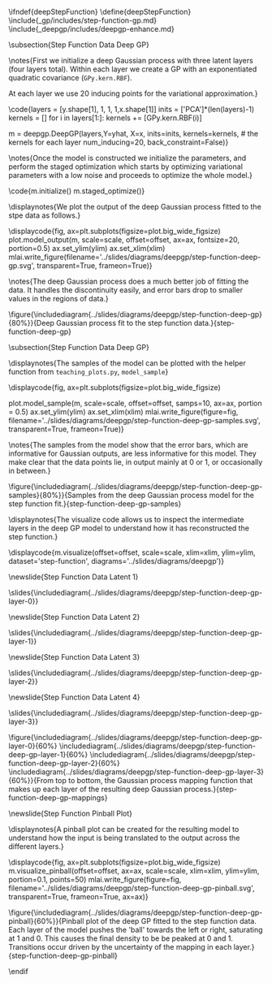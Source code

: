 \ifndef{deepStepFunction}
\define{deepStepFunction}
\include{_gp/includes/step-function-gp.md}
\include{_deepgp/includes/deepgp-enhance.md}

\subsection{Step Function Data Deep GP}

\notes{First we initialize a deep Gaussian process with three latent layers (four layers total). Within each layer we create a GP with an exponentiated quadratic covariance (```GPy.kern.RBF```).

At each layer we use 20 inducing points for the variational approximation.}

\code{layers = [y.shape[1], 1, 1, 1,x.shape[1]]
inits = ['PCA']*(len(layers)-1)
kernels = []
for i in layers[1:]:
    kernels += [GPy.kern.RBF(i)]
	
m = deepgp.DeepGP(layers,Y=yhat, X=x, 
                  inits=inits, 
                  kernels=kernels, # the kernels for each layer
                  num_inducing=20, back_constraint=False)}

\notes{Once the model is constructed we initialize the parameters, and perform the staged optimization which starts by optimizing variational parameters with a low noise and proceeds to optimize the whole model.}

\code{m.initialize()
m.staged_optimize()}

\displaynotes{We plot the output of the deep Gaussian process fitted to the stpe data as follows.}

\displaycode{fig, ax=plt.subplots(figsize=plot.big_wide_figsize)
plot.model_output(m, scale=scale, offset=offset, ax=ax, fontsize=20, portion=0.5)
ax.set_ylim(ylim)
ax.set_xlim(xlim)
mlai.write_figure(filename='../slides/diagrams/deepgp/step-function-deep-gp.svg', 
            transparent=True, frameon=True)}

\notes{The deep Gaussian process does a much better job of fitting the data. It handles the discontinuity easily, and error bars drop to smaller values in the regions of data.}

\figure{\includediagram{../slides/diagrams/deepgp/step-function-deep-gp}{80%}}{Deep Gaussian process fit to the step function data.}{step-function-deep-gp}

\subsection{Step Function Data Deep GP}

\displaynotes{The samples of the model can be plotted with the helper function from ```teaching_plots.py```, ```model_sample```}

\displaycode{fig, ax=plt.subplots(figsize=plot.big_wide_figsize)

plot.model_sample(m, scale=scale, offset=offset, samps=10, ax=ax, portion = 0.5)
ax.set_ylim(ylim)
ax.set_xlim(xlim)
mlai.write_figure(figure=fig, filename='../slides/diagrams/deepgp/step-function-deep-gp-samples.svg', 
                  transparent=True, frameon=True)}

\notes{The samples from the model show that the error bars, which are informative for Gaussian outputs, are less informative for this model. They make clear that the data points lie, in output mainly at 0 or 1, or occasionally in between.}

\figure{\includediagram{../slides/diagrams/deepgp/step-function-deep-gp-samples}{80%}}{Samples from the deep Gaussian process model for the step function fit.}{step-function-deep-gp-samples}
				
\displaynotes{The visualize code allows us to inspect the intermediate layers in the deep GP model to understand how it has reconstructed the step function.}

\displaycode{m.visualize(offset=offset, scale=scale, xlim=xlim, ylim=ylim,
            dataset='step-function',
            diagrams='../slides/diagrams/deepgp')}
			
\newslide{Step Function Data Latent 1}

\slides{\includediagram{../slides/diagrams/deepgp/step-function-deep-gp-layer-0}}

\newslide{Step Function Data Latent 2}

\slides{\includediagram{../slides/diagrams/deepgp/step-function-deep-gp-layer-1}}

\newslide{Step Function Data Latent 3}

\slides{\includediagram{../slides/diagrams/deepgp/step-function-deep-gp-layer-2}}

\newslide{Step Function Data Latent 4}

\slides{\includediagram{../slides/diagrams/deepgp/step-function-deep-gp-layer-3}}

\figure{\includediagram{../slides/diagrams/deepgp/step-function-deep-gp-layer-0}{60%} 
\includediagram{../slides/diagrams/deepgp/step-function-deep-gp-layer-1}{60%}
\includediagram{../slides/diagrams/deepgp/step-function-deep-gp-layer-2}{60%}
\includediagram{../slides/diagrams/deepgp/step-function-deep-gp-layer-3}{60%}}{From top to bottom, the Gaussian process mapping function that makes up each layer of the resulting deep Gaussian process.}{step-function-deep-gp-mappings}

\newslide{Step Function Pinball Plot}

\displaynotes{A pinball plot can be created for the resulting model to understand how the input is being translated to the output across the different layers.}

\displaycode{fig, ax=plt.subplots(figsize=plot.big_wide_figsize)
m.visualize_pinball(offset=offset, ax=ax, scale=scale, xlim=xlim, ylim=ylim, portion=0.1, points=50)
mlai.write_figure(figure=fig, filename='../slides/diagrams/deepgp/step-function-deep-gp-pinball.svg', 
                  transparent=True, frameon=True, ax=ax)}
				  
\figure{\includediagram{../slides/diagrams/deepgp/step-function-deep-gp-pinball}{60%}}{Pinball plot of the deep GP fitted to the step function data. Each layer of the model pushes the 'ball' towards the left or right, saturating at 1 and 0. This causes the final density to be be peaked at 0 and 1. Transitions occur driven by the uncertainty of the mapping in each layer.}{step-function-deep-gp-pinball}


\endif
